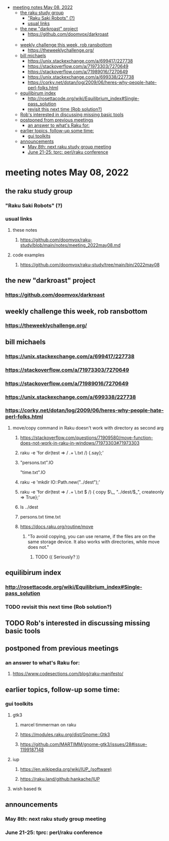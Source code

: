 - [meeting notes May 08, 2022](#orga6a6888)
  - [the raku study group](#org5ef5451)
    - ["Raku Saki Robots" (?)](#orgac1e7ef)
    - [usual links](#org7eef920)
  - [the new "darkroast" project](#org48f2102)
    - [<https://github.com/doomvox/darkroast>](#orgd9728fb)
    - [](#orgb4381ea)
  - [weekly challenge this week, rob ransbottom](#org4acc4f8)
    - [<https://theweeklychallenge.org/>](#org56b8136)
  - [bill michaels](#orga991091)
    - [<https://unix.stackexchange.com/a/699417/227738>](#org7ba03c9)
    - [<https://stackoverflow.com/a/71973303/7270649>](#orgd6c7a91)
    - [<https://stackoverflow.com/a/71989016/7270649>](#orgfa0ffc9)
    - [<https://unix.stackexchange.com/a/699338/227738>](#orgaef5324)
    - [<https://corky.net/dotan/log/2009/06/heres-why-people-hate-perl-folks.html>](#org4ab8163)
  - [equilibirum index](#org317757b)
    - [<http://rosettacode.org/wiki/Equilibrium_index#Single-pass_solution>](#orgfaef57c)
    - [revisit this next time (Rob solution?)](#org617f9e7)
  - [Rob's interested in discussing missing basic tools](#orgbf04baa)
  - [postponed from previous meetings](#org1096ce0)
    - [an answer to what's Raku for:](#orgd1120fc)
  - [earlier topics, follow-up some time:](#org145e761)
    - [gui toolkits](#org594474f)
  - [announcements](#org213acde)
    - [May 8th: next raku study group meeting](#orgf8fb757)
    - [June 21-25: tprc: perl/raku conference](#orgbb1052a)


<a id="orga6a6888"></a>

# meeting notes May 08, 2022


<a id="org5ef5451"></a>

## the raku study group


<a id="orgac1e7ef"></a>

### "Raku Saki Robots" (?)


<a id="org7eef920"></a>

### usual links

1.  these notes

    1.  <https://github.com/doomvox/raku-study/blob/main/notes/meeting_2022may08.md>

2.  code examples

    1.  <https://github.com/doomvox/raku-study/tree/main/bin/2022may08>


<a id="org48f2102"></a>

## the new "darkroast" project


<a id="orgd9728fb"></a>

### <https://github.com/doomvox/darkroast>


<a id="orgb4381ea"></a>

### 


<a id="org4acc4f8"></a>

## weekly challenge this week, rob ransbottom


<a id="org56b8136"></a>

### <https://theweeklychallenge.org/>


<a id="orga991091"></a>

## bill michaels


<a id="org7ba03c9"></a>

### <https://unix.stackexchange.com/a/699417/227738>


<a id="orgd6c7a91"></a>

### <https://stackoverflow.com/a/71973303/7270649>


<a id="orgfa0ffc9"></a>

### <https://stackoverflow.com/a/71989016/7270649>


<a id="orgaef5324"></a>

### <https://unix.stackexchange.com/a/699338/227738>


<a id="org4ab8163"></a>

### <https://corky.net/dotan/log/2009/06/heres-why-people-hate-perl-folks.html>

1.  move/copy command in Raku doesn't work with directory as second arg

    1.  <https://stackoverflow.com/questions/71909580/move-function-does-not-work-in-raku-in-windows/71973303#71973303>
    
    2.  raku -e 'for dir(test => / .+ \\.txt /) {.say};'
    
    3.  "persons.txt".IO
    
        "time.txt".IO
    
    4.  raku -e 'mkdir IO::Path.new("../dest");'
    
    5.  raku -e 'for dir(test => / .+ \\.txt $ /) { copy $\_, "../dest/$\_", createonly => True};'
    
    6.  ls ../dest
    
    7.  persons.txt time.txt
    
    8.  <https://docs.raku.org/routine/move>
    
        1.  "To avoid copying, you can use rename, if the files are on the same storage device. It also works with directories, while move does not."
        
            1.  TODO (( Seriously? ))


<a id="org317757b"></a>

## equilibirum index


<a id="orgfaef57c"></a>

### <http://rosettacode.org/wiki/Equilibrium_index#Single-pass_solution>


<a id="org617f9e7"></a>

### TODO revisit this next time (Rob solution?)


<a id="orgbf04baa"></a>

## TODO Rob's interested in discussing missing basic tools


<a id="org1096ce0"></a>

## postponed from previous meetings


<a id="orgd1120fc"></a>

### an answer to what's Raku for:

1.  <https://www.codesections.com/blog/raku-manifesto/>


<a id="org145e761"></a>

## earlier topics, follow-up some time:


<a id="org594474f"></a>

### gui toolkits

1.  gtk3

    1.  marcel timmerman on raku
    
    2.  <https://modules.raku.org/dist/Gnome::Gtk3>
    
    3.  <https://github.com/MARTIMM/gnome-gtk3/issues/28#issue-1199187148>

2.  iup

    1.  <https://en.wikipedia.org/wiki/IUP_(software)>
    
    2.  <https://raku.land/github:hankache/IUP>

3.  wish based tk


<a id="org213acde"></a>

## announcements


<a id="orgf8fb757"></a>

### May 8th: next raku study group meeting


<a id="orgbb1052a"></a>

### June 21-25: tprc: perl/raku conference
